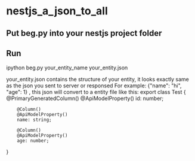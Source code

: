 # nestjs_a_json_to_all

## Put beg.py into your nestjs project folder
## Run
ipython beg.py your_entity_name your_entity.json

your_entity.json contains the structure of your entity, it looks exactly same as the json you sent to server or responsed
For example: {"name": "hi", "age": 1} , this json will convert to a entity file like this:
export class Test {
        @PrimaryGeneratedColumn()
        @ApiModelProperty()
        id: number;

        @Column()
        @ApiModelProperty()
        name: string;

        @Column()
        @ApiModelProperty()
        age: number;
}

